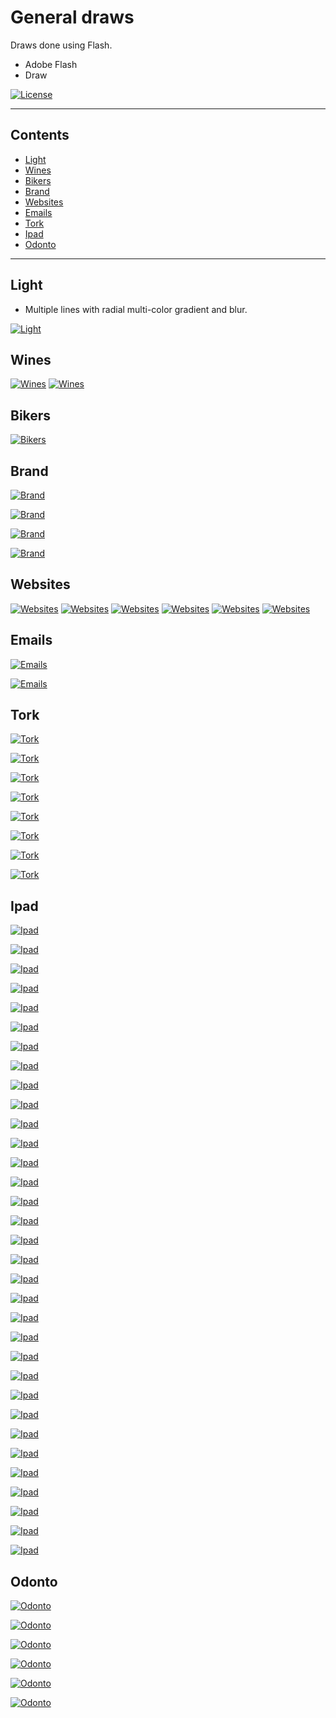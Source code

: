 # General draws
Draws done using Flash.

- Adobe Flash
- Draw

[![License](http://img.shields.io/:license-mit-blue.svg?style=flat-square)](http://badges.mit-license.org)

---

## Contents

- [Light](#light)
- [Wines](#wines)
- [Bikers](#bikers)
- [Brand](#brand)
- [Websites](#websites)
- [Emails](#emails)
- [Tork](#arm)
- [Ipad](#iPad)
- [Odonto](#odonto)

---

## Light 

- Multiple lines with radial multi-color gradient and blur.

[![Light](https://github.com/jonasgozdecki/draws/blob/master/light.png)]()

## Wines

[![Wines](https://github.com/jonasgozdecki/draws/blob/master/aurora1.jpg)]()
[![Wines](https://github.com/jonasgozdecki/draws/blob/master/aurora2.jpg)]()

## Bikers

[![Bikers](https://github.com/jonasgozdecki/draws/blob/master/bikers.png)]()

## Brand

[![Brand](https://github.com/jonasgozdecki/draws/blob/master/brand_gestor.png)]()

[![Brand](https://github.com/jonasgozdecki/draws/blob/master/servitrine.png)]()

[![Brand](https://github.com/jonasgozdecki/draws/blob/master/mobdesk.png)]()

[![Brand](https://github.com/jonasgozdecki/draws/blob/master/s1.png)]()


## Websites

[![Websites](https://github.com/jonasgozdecki/draws/blob/master/ex.png)]()
[![Websites](https://github.com/jonasgozdecki/draws/blob/master/index.png)]()
[![Websites](https://github.com/jonasgozdecki/draws/blob/master/index2_Lw.png)]()
[![Websites](https://github.com/jonasgozdecki/draws/blob/master/MAFRO.png)]()
[![Websites](https://github.com/jonasgozdecki/draws/blob/master/textures.png)]()
[![Websites](https://github.com/jonasgozdecki/draws/blob/master/component.png)]()


## Emails

[![Emails](https://github.com/jonasgozdecki/draws/blob/master/mail_hcl.png)]()

[![Emails](https://github.com/jonasgozdecki/draws/blob/master/Integrator_malaEN.png)]()


## Tork

[![Tork](https://github.com/jonasgozdecki/draws/blob/master/card_tork.png)]()

[![Tork](https://github.com/jonasgozdecki/draws/blob/master/tork_work.png)]()

[![Tork](https://github.com/jonasgozdecki/draws/blob/master/p3.png)]()

[![Tork](https://github.com/jonasgozdecki/draws/blob/master/p2.png)]()

[![Tork](https://github.com/jonasgozdecki/draws/blob/master/KERS_liquid.png)]()

[![Tork](https://github.com/jonasgozdecki/draws/blob/master/TORK_V4.png)]()

[![Tork](https://github.com/jonasgozdecki/draws/blob/master/tork_valves_v2.png)]()

[![Tork](https://github.com/jonasgozdecki/draws/blob/master/tork_valves_v2a.png)]()



## Ipad

[![Ipad](https://github.com/jonasgozdecki/draws/blob/master/ipadSystem/1.png)]()

[![Ipad](https://github.com/jonasgozdecki/draws/blob/master/ipadSystem/2.png)]()

[![Ipad](https://github.com/jonasgozdecki/draws/blob/master/ipadSystem/2a.png)]()

[![Ipad](https://github.com/jonasgozdecki/draws/blob/master/ipadSystem/3.png)]()

[![Ipad](https://github.com/jonasgozdecki/draws/blob/master/ipadSystem/4.png)]()

[![Ipad](https://github.com/jonasgozdecki/draws/blob/master/ipadSystem/5.png)]()

[![Ipad](https://github.com/jonasgozdecki/draws/blob/master/ipadSystem/6.png)]()

[![Ipad](https://github.com/jonasgozdecki/draws/blob/master/ipadSystem/7.png)]()

[![Ipad](https://github.com/jonasgozdecki/draws/blob/master/ipadSystem/8.png)]()

[![Ipad](https://github.com/jonasgozdecki/draws/blob/master/ipadSystem/9.png)]()

[![Ipad](https://github.com/jonasgozdecki/draws/blob/master/ipadSystem/10.png)]()

[![Ipad](https://github.com/jonasgozdecki/draws/blob/master/ipadSystem/11.png)]()

[![Ipad](https://github.com/jonasgozdecki/draws/blob/master/ipadSystem/13.png)]()

[![Ipad](https://github.com/jonasgozdecki/draws/blob/master/ipadSystem/14.png)]()

[![Ipad](https://github.com/jonasgozdecki/draws/blob/master/ipadSystem/15.png)]()

[![Ipad](https://github.com/jonasgozdecki/draws/blob/master/ipadSystem/15a.png)]()

[![Ipad](https://github.com/jonasgozdecki/draws/blob/master/ipadSystem/15b.png)]()

[![Ipad](https://github.com/jonasgozdecki/draws/blob/master/ipadSystem/15c.png)]()

[![Ipad](https://github.com/jonasgozdecki/draws/blob/master/ipadSystem/16.png)]()

[![Ipad](https://github.com/jonasgozdecki/draws/blob/master/ipadSystem/18.png)]()

[![Ipad](https://github.com/jonasgozdecki/draws/blob/master/ipadSystem/19.png)]()

[![Ipad](https://github.com/jonasgozdecki/draws/blob/master/ipadSystem/20.png)]()

[![Ipad](https://github.com/jonasgozdecki/draws/blob/master/ipadSystem/21.png)]()

[![Ipad](https://github.com/jonasgozdecki/draws/blob/master/ipadSystem/22.png)]()

[![Ipad](https://github.com/jonasgozdecki/draws/blob/master/ipadSystem/23.png)]()

[![Ipad](https://github.com/jonasgozdecki/draws/blob/master/ipadSystem/24.png)]()

[![Ipad](https://github.com/jonasgozdecki/draws/blob/master/ipadSystem/25.png)]()

[![Ipad](https://github.com/jonasgozdecki/draws/blob/master/ipadSystem/26.png)]()

[![Ipad](https://github.com/jonasgozdecki/draws/blob/master/ipadSystem/27.png)]()

[![Ipad](https://github.com/jonasgozdecki/draws/blob/master/ipadSystem/28.png)]()

[![Ipad](https://github.com/jonasgozdecki/draws/blob/master/ipadSystem/29.png)]()

[![Ipad](https://github.com/jonasgozdecki/draws/blob/master/ipadSystem/30.png)]()

[![Ipad](https://github.com/jonasgozdecki/draws/blob/master/ipadSystem/31.png)]()




## Odonto

[![Odonto](https://github.com/jonasgozdecki/draws/blob/master/odonto/odonto1.png)]()

[![Odonto](https://github.com/jonasgozdecki/draws/blob/master/odonto/odonto2.png)]()

[![Odonto](https://github.com/jonasgozdecki/draws/blob/master/odonto/odonto3.png)]()

[![Odonto](https://github.com/jonasgozdecki/draws/blob/master/odonto/odonto4.png)]()

[![Odonto](https://github.com/jonasgozdecki/draws/blob/master/odonto/odonto5.png)]()

[![Odonto](https://github.com/jonasgozdecki/draws/blob/master/odonto/odonto6.png)]()

